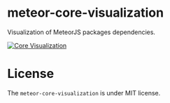 # meteor-core-visualization

Visualization of MeteorJS packages dependencies.

[![Core Visualization](http://i.imgur.com/ryWUbWl.png)](http://core-visualization.meteor.com/)


# License

The `meteor-core-visualization` is under MIT license.
